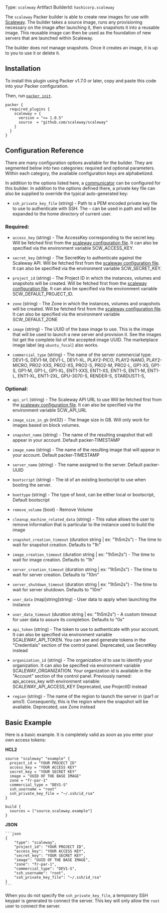 Type: `scaleway`
Artifact BuilderId: `hashicorp.scaleway`

The `scaleway` Packer builder is able to create new images for use with
[Scaleway](https://www.scaleway.com). The builder takes a source image, runs
any provisioning necessary on the image after launching it, then snapshots it
into a reusable image. This reusable image can then be used as the foundation
of new servers that are launched within Scaleway.

The builder does _not_ manage snapshots. Once it creates an image, it is up to
you to use it or delete it.

## Installation

To install this plugin using Packer v1.7.0 or later, copy and paste this code
into your Packer configuration.

Then, run [`packer init`](https://www.packer.io/docs/commands/init).


```hcl
packer {
  required_plugins {
    scaleway = {
      version = ">= 1.0.5"
      source  = "github.com/scaleway/scaleway"
    }
  }
}
```

## Configuration Reference

There are many configuration options available for the builder. They are
segmented below into two categories: required and optional parameters. Within
each category, the available configuration keys are alphabetized.

In addition to the options listed here, a
[communicator](/docs/templates/legacy_json_templates/communicator) can be configured for this
builder. In addition to the options defined there, a private key file
can also be supplied to override the typical auto-generated key:

- `ssh_private_key_file` (string) - Path to a PEM encoded private key file to use to authenticate with SSH.
  The `~` can be used in path and will be expanded to the home directory
  of current user.


### Required:

<!-- Code generated from the comments of the Config struct in builder/scaleway/config.go; DO NOT EDIT MANUALLY -->

- `access_key` (string) - The AccessKey corresponding to the secret key.
  Will be fetched first from the [scaleway configuration file](https://github.com/scaleway/scaleway-sdk-go/blob/master/scw/README.md).
  It can also be specified via the environment variable SCW_ACCESS_KEY.

- `secret_key` (string) - The SecretKey to authenticate against the Scaleway API.
  Will be fetched first from the [scaleway configuration file](https://github.com/scaleway/scaleway-sdk-go/blob/master/scw/README.md).
  It can also be specified via the environment variable SCW_SECRET_KEY.

- `project_id` (string) - The Project ID in which the instances, volumes and snapshots will be created.
  Will be fetched first from the [scaleway configuration file](https://github.com/scaleway/scaleway-sdk-go/blob/master/scw/README.md).
  It can also be specified via the environment variable SCW_DEFAULT_PROJECT_ID.

- `zone` (string) - The Zone in which the instances, volumes and snapshots will be created.
  Will be fetched first from the [scaleway configuration file](https://github.com/scaleway/scaleway-sdk-go/blob/master/scw/README.md).
  It can also be specified via the environment variable SCW_DEFAULT_ZONE

- `image` (string) - The UUID of the base image to use. This is the image
  that will be used to launch a new server and provision it. See
  the images list
  get the complete list of the accepted image UUID.
  The marketplace image label (eg `ubuntu_focal`) also works.

- `commercial_type` (string) - The name of the server commercial type:
  DEV1-S, DEV1-M, DEV1-L, DEV1-XL,
  PLAY2-PICO, PLAY2-NANO, PLAY2-MICRO,
  PRO2-XXS, PRO2-XS, PRO2-S, PRO2-M, PRO2-L,
  GP1-XS, GP1-S, GP1-M, GP1-L, GP1-XL,
  ENT1-XXS, ENT1-XS, ENT1-S, ENT1-M, ENT1-L, ENT1-XL, ENT1-2XL,
  GPU-3070-S, RENDER-S, STARDUST1-S,

<!-- End of code generated from the comments of the Config struct in builder/scaleway/config.go; -->


### Optional:

<!-- Code generated from the comments of the Config struct in builder/scaleway/config.go; DO NOT EDIT MANUALLY -->

- `api_url` (string) - The Scaleway API URL to use
  Will be fetched first from the [scaleway configuration file](https://github.com/scaleway/scaleway-sdk-go/blob/master/scw/README.md).
  It can also be specified via the environment variable SCW_API_URL

- `image_size_in_gb` (int32) - The Image size in GB. Will only work for images based on block volumes.

- `snapshot_name` (string) - The name of the resulting snapshot that will
  appear in your account. Default packer-TIMESTAMP

- `image_name` (string) - The name of the resulting image that will appear in
  your account. Default packer-TIMESTAMP

- `server_name` (string) - The name assigned to the server. Default
  packer-UUID

- `bootscript` (string) - The id of an existing bootscript to use when
  booting the server.

- `boottype` (string) - The type of boot, can be either local or
  bootscript, Default bootscript

- `remove_volume` (bool) - Remove Volume

- `cleanup_machine_related_data` (string) - This value allows the user to remove information
  that is particular to the instance used to build the image

- `snapshot_creation_timeout` (duration string | ex: "1h5m2s") - The time to wait for snapshot creation. Defaults to "1h"

- `image_creation_timeout` (duration string | ex: "1h5m2s") - The time to wait for image creation. Defaults to "1h"

- `server_creation_timeout` (duration string | ex: "1h5m2s") - The time to wait for server creation. Defaults to "10m"

- `server_shutdown_timeout` (duration string | ex: "1h5m2s") - The time to wait for server shutdown. Defaults to "10m"

- `user_data` (map[string]string) - User data to apply when launching the instance

- `user_data_timeout` (duration string | ex: "1h5m2s") - A custom timeout for user data to assure its completion. Defaults to "0s"

- `api_token` (string) - The token to use to authenticate with your account.
  It can also be specified via environment variable SCALEWAY_API_TOKEN. You
  can see and generate tokens in the "Credentials"
  section of the control panel.
  Deprecated, use SecretKey instead

- `organization_id` (string) - The organization id to use to identify your
  organization. It can also be specified via environment variable
  SCALEWAY_ORGANIZATION. Your organization id is available in the
  "Account" section of the
  control panel.
  Previously named: api_access_key with environment variable: SCALEWAY_API_ACCESS_KEY
  Deprecated, use ProjectID instead

- `region` (string) - The name of the region to launch the server in (par1
  or ams1). Consequently, this is the region where the snapshot will be
  available.
  Deprecated, use Zone instead

<!-- End of code generated from the comments of the Config struct in builder/scaleway/config.go; -->


## Basic Example

Here is a basic example. It is completely valid as soon as you enter your own
access tokens:

**HCL2**

```hcl
source "scaleway" "example" {
  project_id = "YOUR PROJECT ID"
  access_key = "YOUR ACCESS KEY"
  secret_key = "YOUR SECRET KEY"
  image = "UUID OF THE BASE IMAGE"
  zone = "fr-par-1"
  commercial_type = "DEV1-S"
  ssh_username = "root"
  ssh_private_key_file = "~/.ssh/id_rsa"
}

build {
  sources = ["source.scaleway.example"]
}
```


**JSON**

    ```json
    {
        "type": "scaleway",
        "project_id": "YOUR PROJECT ID",
        "access_key": "YOUR ACCESS KEY",
        "secret_key": "YOUR SECRET KEY",
        "image": "UUID OF THE BASE IMAGE",
        "zone": "fr-par-1",
        "commercial_type": "DEV1-S",
        "ssh_username": "root",
        "ssh_private_key_file": "~/.ssh/id_rsa"
    }
    ```


When you do not specify the `ssh_private_key_file`, a temporary SSH keypair
is generated to connect the server. This key will only allow the `root` user to
connect the server.
